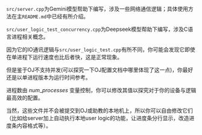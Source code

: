 `src/server.cpp`为Gemini模型帮助下编写，涉及一些网络通信逻辑；具体使用方法在主`README.md`中已经有所介绍。

`src/user_logic_test_concurrency.cpp`为Deepseek模型帮助下编写，涉及C语言进程相关概念。

因为它的IO通讯逻辑与`src/user_logic_test.cpp`有所不同，你可能会发现它即使在单进程下运行速度也比后者快，这是正常现象。

但是鉴于OJ不支持并发(可以探究一下OJ配置文档中哪里体现了这一点)，你最好还是以单进程版本为运行时间参考。

进程数由 $num\_processes$ 变量控制，你可以修改其值以探究对于你的设备与逻辑最高效的配置。

当然，这些文件并不会被提交到OJ或助教的本地机上，所以你可以自由修改它们
（比如给server加上自动执行本地user logic的功能，让进度条分行显示，改造进度条内容格式等）。